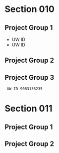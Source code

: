 # Section 010

## Project Group 1

   * UW ID
   * UW ID

## Project Group 2

## Project Group 3
     UW ID 9083136235

# Section 011

## Project Group 1

## Project Group 2

